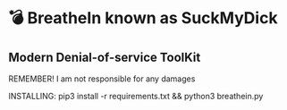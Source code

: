 # :bomb: BreatheIn known as SuckMyDick
## Modern Denial-of-service ToolKit

REMEMBER! I am not responsible for any damages

INSTALLING: pip3 install -r requirements.txt && python3 breathein.py
